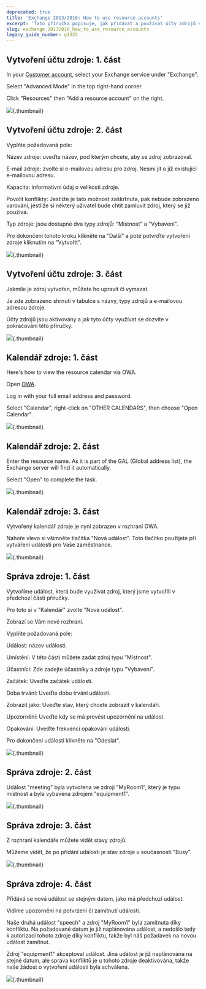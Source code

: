 ```yaml
---
deprecated: true
title: 'Exchange 2013/2016: How to use resource accounts'
excerpt: 'Tato příručka popisuje, jak přidávat a používat účty zdrojů v Exchange 2013.'
slug: exchange_20132016_how_to_use_resource_accounts
legacy_guide_number: g1325
---
```



## Vytvoření účtu zdroje: 1. část
In your [Customer account](https://www.ovh.com/manager/web/login.html), select your Exchange service under "Exchange".

Select "Advanced Mode" in the top right-hand corner. 

Click "Resources" then "Add a resource account" on the right.

![](images/img_1346.jpg){.thumbnail}


## Vytvoření účtu zdroje: 2. část
Vyplňte požadovaná pole:

Název zdroje: uveďte název, pod kterým chcete, aby se zdroj zobrazoval.

E-mail zdroje: zvolte si e-mailovou adresu pro zdroj. Nesmí jít o již existující e-mailovou adresu.

Kapacita: informativní údaj o velikosti zdroje.

Povolit konflikty: Jestliže je tato možnost zaškrtnuta, pak nebude zobrazeno varování, jestliže si některý uživatel bude chtít zamluvit zdroj, který se již používá.

Typ zdroje: jsou dostupné dva typy zdrojů: "Místnost" a "Vybavení".

Pro dokončení tohoto kroku klikněte na "Další" a poté potvrďte vytvoření zdroje kliknutím na "Vytvořit".

![](images/img_1347.jpg){.thumbnail}


## Vytvoření účtu zdroje: 3. část
Jakmile je zdroj vytvořen, můžete ho upravit či vymazat.

Je zde zobrazeno shrnutí v tabulce s názvy, typy zdrojů a e-mailovou adresou zdroje.

Účty zdrojů jsou aktivovány a jak tyto účty využívat se dozvíte v pokračování této příručky.

![](images/img_1348.jpg){.thumbnail}


## Kalendář zdroje: 1. část
Here's how to view the resource calendar via OWA.

Open [OWA](https://ex.mail.ovh.net/owa/).

Log in with your full email address and password.

Select "Calendar", right-click on "OTHER CALENDARS", then choose "Open Calendar".

![](images/img_1349.jpg){.thumbnail}


## Kalendář zdroje: 2. část
Enter the resource name. As it is part of the GAL (Global address list), the Exchange server will find it automatically.

Select "Open" to complete the task.

![](images/img_1350.jpg){.thumbnail}


## Kalendář zdroje: 3. část
Vytvořený kalendář zdroje je nyní zobrazen v rozhraní OWA.

Nahoře vlevo si všimněte tlačítka "Nová událost". Toto tlačítko použijete při vytváření události pro Vaše zaměstnance.

![](images/img_1351.jpg){.thumbnail}


## Správa zdroje: 1. část
Vytvoříme událost, která bude využívat zdroj, který jsme vytvořili v předchozí části příručky.

Pro toto si v "Kalendář" zvolte "Nová událost".

Zobrazí se Vám nové rozhraní.

Vyplňte požadovaná pole:

Událost: název události.

Umístění: V této části můžete zadat zdroj typu "Místnost".

Účastníci: Zde zadejte účastníky a zdroje typu "Vybavení".

Začátek: Uveďte začátek události.

Doba trvání: Uveďte dobu trvání události.

Zobrazit jako: Uveďte stav, který chcete zobrazit v kalendáři.

Upozornění: Uveďte kdy se má provést upozornění na událost.

Opakování: Uveďte frekvenci opakování události.

Pro dokončení události klikněte na "Odeslat".

![](images/img_1352.jpg){.thumbnail}


## Správa zdroje: 2. část
Událost "meeting" byla vytvořena ve zdroji "MyRoom1", který je typu místnost a byla vybavena zdrojem "equipment1".

![](images/img_1356.jpg){.thumbnail}


## Správa zdroje: 3. část
Z rozhraní kalendáře můžete vidět stavy zdrojů.

Můžeme vidět, že po přidání události je stav zdroje v současnosti "Busy".

![](images/img_1357.jpg){.thumbnail}


## Správa zdroje: 4. část
Přidává se nová událost se stejným datem, jako má předchozí událost.

Vidíme upozornění na potvrzení či zamítnutí události.

Naše druhá událost "speech" a zdroj "MyRoom1" byla zamítnuta díky konfliktu.
Na požadované datum je již naplánována událost, a nedošlo tedy k autorizaci tohoto zdroje díky konfliktu, takže byl náš požadavek na novou událost zamítnut.

Zdroj "equipment1" akceptoval událost.
Jiná událost je již naplánována na stejné datum, ale správa konfliktů je u tohoto zdroje deaktivována, takže naše žádost o vytvoření události byla schválena.

![](images/img_1358.jpg){.thumbnail}

